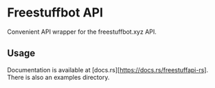 # Freestuffbot API
Convenient API wrapper for the freestuffbot.xyz API.

## Usage
Documentation is available at [docs.rs][https://docs.rs/freestuffapi-rs].
There is also an examples directory.

